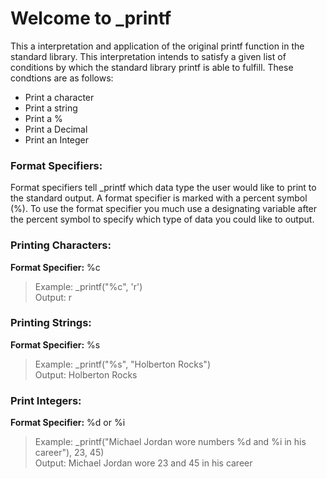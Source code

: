 # Welcome to _printf

This a interpretation and application of the original printf function in the standard library. This interpretation intends to satisfy a given list of conditions by which the standard library printf is able to fulfill. These condtions are as follows:

 - Print a character
 - Print a string
 - Print a %
 - Print a Decimal
 - Print an Integer
### Format Specifiers:
Format specifiers tell _printf which data type the user would like to print to the standard output. A format specifier is marked with a percent symbol (%). To use the format specifier you much use a designating variable after the percent symbol to specify which type of data you could like to output.
### Printing Characters:
__Format Specifier:__ %c
>Example: _printf("%c", 'r')\
>Output: r
### Printing Strings:
__Format Specifier:__ %s
>Example: _printf("%s", "Holberton Rocks")\
>Output: Holberton Rocks
### Print Integers:
__Format Specifier:__ %d or %i
>Example: _printf("Michael Jordan wore numbers %d and %i in his career"), 23, 45)\
>Output: Michael Jordan wore 23 and 45 in his career

